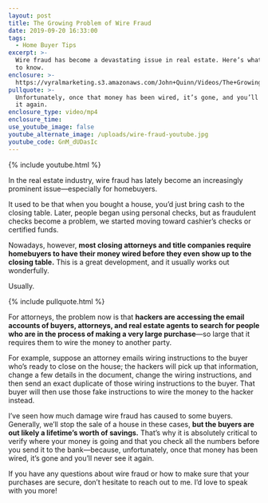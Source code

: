 ```yaml
---
layout: post
title: The Growing Problem of Wire Fraud
date: 2019-09-20 16:33:00
tags:
  - Home Buyer Tips
excerpt: >-
  Wire fraud has become a devastating issue in real estate. Here’s what you need
  to know.
enclosure: >-
  https://vyralmarketing.s3.amazonaws.com/John+Quinn/Videos/The+Growing+Problem+of+Wire+Fraud.mp4
pullquote: >-
  Unfortunately, once that money has been wired, it’s gone, and you’ll never see
  it again.
enclosure_type: video/mp4
enclosure_time:
use_youtube_image: false
youtube_alternate_image: /uploads/wire-fraud-youtube.jpg
youtube_code: GnM_dUDasIc
---
```


{% include youtube.html %}

In the real estate industry, wire fraud has lately become an increasingly prominent issue—especially for homebuyers.

It used to be that when you bought a house, you’d just bring cash to the closing table. Later, people began using personal checks, but as fraudulent checks become a problem, we started moving toward cashier’s checks or certified funds.

Nowadays, however, **most closing attorneys and title companies require homebuyers to have their money wired before they even show up to the closing table.** This is a great development, and it usually works out wonderfully.&nbsp;

Usually.

{% include pullquote.html %}

For attorneys, the problem now is that **hackers are accessing the email accounts of buyers, attorneys, and real estate agents to search for people who are in the process of making a very large purchase**—so large that it requires them to wire the money to another party.&nbsp;

For example, suppose an attorney emails wiring instructions to the buyer who’s ready to close on the house; the hackers will pick up that information, change a few details in the document, change the wiring instructions, and then send an exact duplicate of those wiring instructions to the buyer. That buyer will then use those fake instructions to wire the money to the hacker instead.&nbsp;

I’ve seen how much damage wire fraud has caused to some buyers. Generally, we’ll stop the sale of a house in these cases, **but the buyers are out likely a lifetime’s worth of savings.** That’s why it is absolutely critical to verify where your money is going and that you check all the numbers before you send it to the bank—because, unfortunately, once that money has been wired, it’s gone and you’ll never see it again.

If you have any questions about wire fraud or how to make sure that your purchases are secure, don’t hesitate to reach out to me. I’d love to speak with you more\!